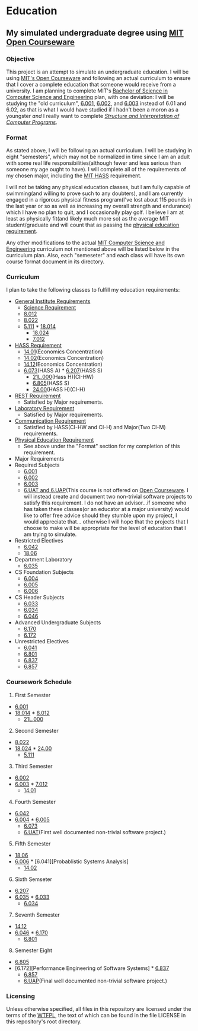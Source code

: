 # Education
## My simulated undergraduate degree using [MIT Open Courseware][OCW]

### Objective
This project is an attempt to simulate an undergraduate education.  I will
be using [MIT's Open Courseware][OCW] and following an actual curriculum to ensure
that I cover a complete education that someone would receive from a university.
I am planning to complete MIT's [Bachelor of Science in Computer Science and
Engineering][CS Degree] plan, with one deviation: I will be studying the "old
curriculum", [6.001][SICP], [6.002][Circuits and Electronics], and [6.003][Signals and Systems]
instead of 6.01 and 6.02, as that is what I would have studied if I hadn't been a
moron as a youngster _and_ I really want to complete [_Structure and Interpretation
of Computer Programs_][SICP Book].

### Format
As stated above, I will be following an actual curriculum.  I will be studying in
eight "semesters", which may not be normalized in time since I am an adult with
some real life responsibilities(although fewer and less serious than someone my
age ought to have).  I will complete all of the requirements of my chosen major,
including the [MIT HASS][HASS Requirement] requirement.

I will not be taking any physical education classes, but I am fully capable of
swimming(and willing to prove such to any doubters), and I am currently engaged
in a rigorous physical fitness program(I've lost about 115 pounds in the last
year or so as well as increasing my overall strength and endurance) which I have
no plan to quit, and I occasionally play golf.  I believe I am at least as
physically fit(and likely much more so) as the average MIT student/graduate
and will count that as passing the [physical education requirement][PE Requirement].

Any other modifications to the actual [MIT Computer Science and Engineering][CS Degree]
curriculum not mentioned above will be listed below in the curriculum plan.  Also,
each "semeseter" and each class will have its own course format document in its
directory.

### Curriculum
I plan to take the following classes to fulfill my education requirements:

* [General Institute Requirements][GIR]
  * [Science Requirement][Science Req]
   * [8.012][Physics I]
    * [8.022][Physics II]
     * [5.111][Principles of Chemical Science]
      * [18.014][Calculus I]
       * [18.024][Calculus II]
        * [7.012][Introductory Biology]
 * [HASS Requirement][HASS Requirement]
   * [14.01][Microeconomics](Economics Concentration)
    * [14.02][Macroeconomics](Economics Concentration)
     * [14.12][Economic Game Theory](Economics Concentration)
      * [6.073][Creating Video Games](HASS A)
       * [6.207][Networks](HASS S)
        * [21L.000][Writing About Literature](Hass H)(CI-HW)
         * [6.805][Ethics and Laws on the Electronic Frontier](HASS S)
          * [24.00][Problems in Philosophy](HASS H)(CI-H)
 * [REST Requirement][REST]
   * Satisfied by Major requirements.
 * [Laboratory Requirement][LAB]
   * Satisfied by Major requirements.
 * [Communication Requirement][COMM]
   * Satisfied by HASS(CI-HW and CI-H) and Major(Two CI-M) requirements.
 * [Physical Education Requirement][PE Requirement]
   * See above under the "Format" section for my completion of this requirement.
* Major Requirements
 * Required Subjects
   * [6.001][SICP]
    * [6.002][Circuits and Electronics]
     * [6.003][Signals and Systems]
      * [6.UAT and 6.UAP][Undergraduate Advanced Project](This course is not offered
        on [Open Courseware][OCW].  I will instead create and document two non-trivial
        software projects to satisfy this requirement.  I do not have an advisor...if
        someone who has taken these classes(or an educator at a major university) would
        like to offer free advice should they stumble upon my project, I would appreciate
        that... otherwise I will hope that the projects that I choose to make will be
        appropriate for the level of education that I am trying to simulate.
 * Restricted Electives
   * [6.042][Math for Computer Science]
    * [18.06][Linear Algebra]
 * Department Laboratory
   * [6.035][Computer Language Engineering]
 * CS Foundation Subjects
   * [6.004][Computation Structures]
    * [6.005][Software Construction]
     * [6.006][Algorithms]
 * CS Header Subjects
   * [6.033][Computer System Engineering]
    * [6.034][Artificial Intelligence]
     * [6.046][Design of Algorithms]
 * Advanced Undergraduate Subjects
   * [6.170][Software Studio]
    * [6.172][Performace Engineering of Software Systems]  
 * Unrestricted Electives
   * [6.041][Probabilistic Systems Analysis]
    * [6.801][Machine Vision]
     * [6.837][Computer Graphics]
      * [6.857][Network and Computer Security]

### Coursework Schedule
1. First Semester
  * [6.001][SICP]
   * [18.014][Calculus I]
    * [8.012][Physics I]
     * [21L.000][Writing About Literature]
2. Second Semester
  * [8.022][Physics II]
   * [18.024][Calculus II]
    * [24.00][Problems in Philosophy]
     * [5.111][Principles of Chemical Science]
3. Third Semester
  * [6.002][Circuits and Electronics]
   * [6.003][Signals and Systems]
    * [7.012][Introductory Biology]
     * [14.01][Microeconomics]
4. Fourth Semester
  * [6.042][Math for Computer Science]
   * [6.004][Computation Structures]
    * [6.005][Software Construction]
     * [6.073][Creating Video Games]
      * [6.UAT][Undergraduate Advanced Project](First well documented non-trivial
        software project.)
5. Fifth Semester
  * [18.06][Linear Algebra]
   * [6.006][Algorithms]
    * [6.041][Probablistic Systems Analysis]
     * [14.02][Macroeconomics]
6. Sixth Semseter
  * [6.207][Networks]
   * [6.035][Computer Language Engineering]
    * [6.033][Computer System Engineering]
      * [6.034][Artificial Intelligence]
7. Seventh Semester
  * [14.12][Economic Game Theory]
   * [6.046][Design of Algorithms]
    * [6.170][Software Studio]
     * [6.801][Machine Vision]
8. Semester Eight
  * [6.805][Ethics and Laws on the Electronic Frontier]
   * [6.172][Performance Engineering of Software Systems]
    * [6.837][Computer Graphics]
     * [6.857][Network and Computer Security]
      * [6.UAP][Undergraduate Advanced Project](Final well documented non-trivial
        software project.)

### Licensing
Unless otherwise specified, all files in this repository are licensed under
the terms of the [WTFPL](http://wtfpl2.com/), the text of which can be found
in the file LICENSE in this repository's root directory.

[OCW]:http://ocw.mit.edu/index.htm
[CS Degree]:http://catalog.mit.edu/degree-charts/computer-science-engineering-course-6-3/
[SICP]:http://ocw.mit.edu/courses/electrical-engineering-and-computer-science/6-001-structure-and-interpretation-of-computer-programs-spring-2005/
[Circuits and Electronics]:http://ocw.mit.edu/courses/electrical-engineering-and-computer-science/6-002-circuits-and-electronics-spring-2007/
[Signals and Systems]:http://ocw.mit.edu/courses/electrical-engineering-and-computer-science/6-003-signals-and-systems-fall-2011/
[SICP Book]:https://mitpress.mit.edu/sicp/full-text/book/book.html
[HASS Requirement]:http://web.mit.edu/hassreq/
[PE Requirement]:http://catalog.mit.edu/mit/undergraduate-education/general-institute-requirements/#physicaleducationtext
[GIR]:http://catalog.mit.edu/mit/undergraduate-education/general-institute-requirements/#text
[Science Req]:http://catalog.mit.edu/mit/undergraduate-education/general-institute-requirements/#sciencerequirementtext
[Physics I]:http://ocw.mit.edu/courses/physics/8-012-physics-i-classical-mechanics-fall-2008/
[Physics II]:http://ocw.mit.edu/courses/physics/8-022-physics-ii-electricity-and-magnetism-fall-2006/
[Principles of Chemical Science]:http://ocw.mit.edu/courses/chemistry/5-111-principles-of-chemical-science-fall-2008/index.htm
[Calculus I]:http://ocw.mit.edu/courses/mathematics/18-014-calculus-with-theory-fall-2010/
[Calculus II]:http://ocw.mit.edu/courses/mathematics/18-024-multivariable-calculus-with-theory-spring-2011/
[Introductory Biology]:http://ocw.mit.edu/courses/biology/7-012-introduction-to-biology-fall-2004/
[Microeconomics]:http://ocw.mit.edu/courses/economics/14-01-principles-of-microeconomics-fall-2007/
[Macroeconomics]:http://ocw.mit.edu/courses/economics/14-02-principles-of-macroeconomics-spring-2014/
[Economic Game Theory]:http://ocw.mit.edu/courses/economics/14-12-economic-applications-of-game-theory-fall-2012/
[Creating Video Games]:http://ocw.mit.edu/courses/comparative-media-studies-writing/cms-611j-creating-video-games-fall-2014/
[Networks]:http://ocw.mit.edu/courses/economics/14-15j-networks-fall-2009/
[Writing About Literature]:http://ocw.mit.edu/courses/literature/21l-000j-writing-about-literature-fall-2010/
[Ethics and Laws on the Electronic Frontier]:http://ocw.mit.edu/courses/electrical-engineering-and-computer-science/6-805-ethics-and-the-law-on-the-electronic-frontier-fall-2005/
[Problems in Philosophy]:http://ocw.mit.edu/courses/linguistics-and-philosophy/24-00-problems-in-philosophy-fall-2010/
[REST]:http://catalog.mit.edu/mit/undergraduate-education/general-institute-requirements/#restrequirementtext
[LAB]:http://catalog.mit.edu/mit/undergraduate-education/general-institute-requirements/#laboratoryrequirementtext
[COMM]:http://catalog.mit.edu/mit/undergraduate-education/general-institute-requirements/#communicationrequirementtext
[Undergraduate Advanced Project]:http://catalog.mit.edu/search/?P=6.UAP
[Math for Computer Science]:http://ocw.mit.edu/courses/electrical-engineering-and-computer-science/6-042j-mathematics-for-computer-science-fall-2010/
[Linear Algebra]:http://ocw.mit.edu/courses/mathematics/18-06-linear-algebra-spring-2010/
[Computer Language Engineering]:http://ocw.mit.edu/courses/electrical-engineering-and-computer-science/6-035-computer-language-engineering-spring-2010/
[Computation Structures]:http://ocw.mit.edu/courses/electrical-engineering-and-computer-science/6-004-computation-structures-spring-2009/
[Software Construction]:http://ocw.mit.edu/courses/electrical-engineering-and-computer-science/6-005-elements-of-software-construction-fall-2011/
[Algorithms]:http://ocw.mit.edu/courses/electrical-engineering-and-computer-science/6-006-introduction-to-algorithms-fall-2011/
[Computer System Engineering]:http://ocw.mit.edu/courses/electrical-engineering-and-computer-science/6-033-computer-system-engineering-spring-2009/
[Artificial Intelligence]:http://ocw.mit.edu/courses/electrical-engineering-and-computer-science/6-034-artificial-intelligence-fall-2010/
[Design of Algorithms]:http://ocw.mit.edu/courses/electrical-engineering-and-computer-science/6-046j-design-and-analysis-of-algorithms-spring-2015/
[Software Studio]:http://ocw.mit.edu/courses/electrical-engineering-and-computer-science/6-170-software-studio-spring-2013/
[Performace Engineering of Software Systems]:http://ocw.mit.edu/courses/electrical-engineering-and-computer-science/6-172-performance-engineering-of-software-systems-fall-2010/
[Probabilistic Systems Analysis]:http://ocw.mit.edu/courses/electrical-engineering-and-computer-science/6-041-probabilistic-systems-analysis-and-applied-probability-fall-2010/
[Machine Vision]:http://ocw.mit.edu/courses/electrical-engineering-and-computer-science/6-801-machine-vision-fall-2004/
[Computer Graphics]:http://ocw.mit.edu/courses/electrical-engineering-and-computer-science/6-837-computer-graphics-fall-2012/
[Network and Computer Security]:http://ocw.mit.edu/courses/electrical-engineering-and-computer-science/6-857-network-and-computer-security-spring-2014/